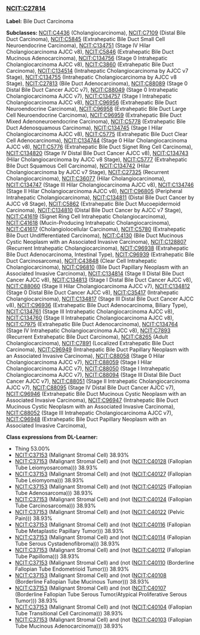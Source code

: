 
### [NCIT:C27814](http://purl.obolibrary.org/obo/NCIT_C27814)
**Label:** Bile Duct Carcinoma

**Subclasses:** [NCIT:C4436](http://purl.obolibrary.org/obo/NCIT_C4436) (Cholangiocarcinoma), [NCIT:C7109](http://purl.obolibrary.org/obo/NCIT_C7109) (Distal Bile Duct Carcinoma), [NCIT:C5845](http://purl.obolibrary.org/obo/NCIT_C5845) (Extrahepatic Bile Duct Small Cell Neuroendocrine Carcinoma), [NCIT:C134751](http://purl.obolibrary.org/obo/NCIT_C134751) (Stage IV Hilar Cholangiocarcinoma AJCC v8), [NCIT:C5846](http://purl.obolibrary.org/obo/NCIT_C5846) (Extrahepatic Bile Duct Mucinous Adenocarcinoma), [NCIT:C134756](http://purl.obolibrary.org/obo/NCIT_C134756) (Stage 0 Intrahepatic Cholangiocarcinoma AJCC v8), [NCIT:C3860](http://purl.obolibrary.org/obo/NCIT_C3860) (Extrahepatic Bile Duct Carcinoma), [NCIT:C134514](http://purl.obolibrary.org/obo/NCIT_C134514) (Intrahepatic Cholangiocarcinoma by AJCC v7 Stage), [NCIT:C134755](http://purl.obolibrary.org/obo/NCIT_C134755) (Intrahepatic Cholangiocarcinoma by AJCC v8 Stage), [NCIT:C27813](http://purl.obolibrary.org/obo/NCIT_C27813) (Bile Duct Adenocarcinoma), [NCIT:C88089](http://purl.obolibrary.org/obo/NCIT_C88089) (Stage 0 Distal Bile Duct Cancer AJCC v7), [NCIT:C88049](http://purl.obolibrary.org/obo/NCIT_C88049) (Stage 0 Intrahepatic Cholangiocarcinoma AJCC v7), [NCIT:C134757](http://purl.obolibrary.org/obo/NCIT_C134757) (Stage I Intrahepatic Cholangiocarcinoma AJCC v8), [NCIT:C96956](http://purl.obolibrary.org/obo/NCIT_C96956) (Extrahepatic Bile Duct Neuroendocrine Carcinoma), [NCIT:C96958](http://purl.obolibrary.org/obo/NCIT_C96958) (Extrahepatic Bile Duct Large Cell Neuroendocrine Carcinoma), [NCIT:C96959](http://purl.obolibrary.org/obo/NCIT_C96959) (Extrahepatic Bile Duct Mixed Adenoneuroendocrine Carcinoma), [NCIT:C5778](http://purl.obolibrary.org/obo/NCIT_C5778) (Extrahepatic Bile Duct Adenosquamous Carcinoma), [NCIT:C134745](http://purl.obolibrary.org/obo/NCIT_C134745) (Stage I Hilar Cholangiocarcinoma AJCC v8), [NCIT:C5775](http://purl.obolibrary.org/obo/NCIT_C5775) (Extrahepatic Bile Duct Clear Cell Adenocarcinoma), [NCIT:C134744](http://purl.obolibrary.org/obo/NCIT_C134744) (Stage 0 Hilar Cholangiocarcinoma AJCC v8), [NCIT:C5776](http://purl.obolibrary.org/obo/NCIT_C5776) (Extrahepatic Bile Duct Signet Ring Cell Carcinoma), [NCIT:C134820](http://purl.obolibrary.org/obo/NCIT_C134820) (Stage IV Distal Bile Duct Cancer AJCC v8), [NCIT:C134743](http://purl.obolibrary.org/obo/NCIT_C134743) (Hilar Cholangiocarcinoma by AJCC v8 Stage), [NCIT:C5777](http://purl.obolibrary.org/obo/NCIT_C5777) (Extrahepatic Bile Duct Squamous Cell Carcinoma), [NCIT:C134742](http://purl.obolibrary.org/obo/NCIT_C134742) (Hilar Cholangiocarcinoma by AJCC v7 Stage), [NCIT:C27325](http://purl.obolibrary.org/obo/NCIT_C27325) (Recurrent Cholangiocarcinoma), [NCIT:C36077](http://purl.obolibrary.org/obo/NCIT_C36077) (Hilar Cholangiocarcinoma), [NCIT:C134747](http://purl.obolibrary.org/obo/NCIT_C134747) (Stage III Hilar Cholangiocarcinoma AJCC v8), [NCIT:C134746](http://purl.obolibrary.org/obo/NCIT_C134746) (Stage II Hilar Cholangiocarcinoma AJCC v8), [NCIT:C96805](http://purl.obolibrary.org/obo/NCIT_C96805) (Peripheral Intrahepatic Cholangiocarcinoma), [NCIT:C134811](http://purl.obolibrary.org/obo/NCIT_C134811) (Distal Bile Duct Cancer by AJCC v8 Stage), [NCIT:C5862](http://purl.obolibrary.org/obo/NCIT_C5862) (Extrahepatic Bile Duct Mucoepidermoid Carcinoma), [NCIT:C134810](http://purl.obolibrary.org/obo/NCIT_C134810) (Distal Bile Duct Cancer by AJCC v7 Stage), [NCIT:C41619](http://purl.obolibrary.org/obo/NCIT_C41619) (Signet Ring Cell Intrahepatic Cholangiocarcinoma), [NCIT:C41618](http://purl.obolibrary.org/obo/NCIT_C41618) (Mucin-Producing Intrahepatic Cholangiocarcinoma), [NCIT:C41617](http://purl.obolibrary.org/obo/NCIT_C41617) (Cholangiolocellular Carcinoma), [NCIT:C5780](http://purl.obolibrary.org/obo/NCIT_C5780) (Extrahepatic Bile Duct Undifferentiated Carcinoma), [NCIT:C4130](http://purl.obolibrary.org/obo/NCIT_C4130) (Bile Duct Mucinous Cystic Neoplasm with an Associated Invasive Carcinoma), [NCIT:C128807](http://purl.obolibrary.org/obo/NCIT_C128807) (Recurrent Intrahepatic Cholangiocarcinoma), [NCIT:C96938](http://purl.obolibrary.org/obo/NCIT_C96938) (Extrahepatic Bile Duct Adenocarcinoma, Intestinal Type), [NCIT:C96939](http://purl.obolibrary.org/obo/NCIT_C96939) (Extrahepatic Bile Duct Carcinosarcoma), [NCIT:C43848](http://purl.obolibrary.org/obo/NCIT_C43848) (Clear Cell Intrahepatic Cholangiocarcinoma), [NCIT:C96810](http://purl.obolibrary.org/obo/NCIT_C96810) (Bile Duct Papillary Neoplasm with an Associated Invasive Carcinoma), [NCIT:C134814](http://purl.obolibrary.org/obo/NCIT_C134814) (Stage II Distal Bile Duct Cancer AJCC v8), [NCIT:C134813](http://purl.obolibrary.org/obo/NCIT_C134813) (Stage I Distal Bile Duct Cancer AJCC v8), [NCIT:C88060](http://purl.obolibrary.org/obo/NCIT_C88060) (Stage II Hilar Cholangiocarcinoma AJCC v7), [NCIT:C134812](http://purl.obolibrary.org/obo/NCIT_C134812) (Stage 0 Distal Bile Duct Cancer AJCC v8), [NCIT:C35417](http://purl.obolibrary.org/obo/NCIT_C35417) (Intrahepatic Cholangiocarcinoma), [NCIT:C134817](http://purl.obolibrary.org/obo/NCIT_C134817) (Stage III Distal Bile Duct Cancer AJCC v8), [NCIT:C96936](http://purl.obolibrary.org/obo/NCIT_C96936) (Extrahepatic Bile Duct Adenocarcinoma, Biliary Type), [NCIT:C134761](http://purl.obolibrary.org/obo/NCIT_C134761) (Stage III Intrahepatic Cholangiocarcinoma AJCC v8), [NCIT:C134760](http://purl.obolibrary.org/obo/NCIT_C134760) (Stage II Intrahepatic Cholangiocarcinoma AJCC v8), [NCIT:C7975](http://purl.obolibrary.org/obo/NCIT_C7975) (Extrahepatic Bile Duct Adenocarcinoma), [NCIT:C134764](http://purl.obolibrary.org/obo/NCIT_C134764) (Stage IV Intrahepatic Cholangiocarcinoma AJCC v8), [NCIT:C7893](http://purl.obolibrary.org/obo/NCIT_C7893) (Recurrent Extrahepatic Bile Duct Carcinoma), [NCIT:C8265](http://purl.obolibrary.org/obo/NCIT_C8265) (Adult Cholangiocarcinoma), [NCIT:C7891](http://purl.obolibrary.org/obo/NCIT_C7891) (Localized Extrahepatic Bile Duct Carcinoma), [NCIT:C96949](http://purl.obolibrary.org/obo/NCIT_C96949) (Intrahepatic Bile Duct Papillary Neoplasm with an Associated Invasive Carcinoma), [NCIT:C88058](http://purl.obolibrary.org/obo/NCIT_C88058) (Stage 0 Hilar Cholangiocarcinoma AJCC v7), [NCIT:C88059](http://purl.obolibrary.org/obo/NCIT_C88059) (Stage I Hilar Cholangiocarcinoma AJCC v7), [NCIT:C88050](http://purl.obolibrary.org/obo/NCIT_C88050) (Stage I Intrahepatic Cholangiocarcinoma AJCC v7), [NCIT:C88094](http://purl.obolibrary.org/obo/NCIT_C88094) (Stage III Distal Bile Duct Cancer AJCC v7), [NCIT:C88051](http://purl.obolibrary.org/obo/NCIT_C88051) (Stage II Intrahepatic Cholangiocarcinoma AJCC v7), [NCIT:C88095](http://purl.obolibrary.org/obo/NCIT_C88095) (Stage IV Distal Bile Duct Cancer AJCC v7), [NCIT:C96946](http://purl.obolibrary.org/obo/NCIT_C96946) (Extrahepatic Bile Duct Mucinous Cystic Neoplasm with an Associated Invasive Carcinoma), [NCIT:C96947](http://purl.obolibrary.org/obo/NCIT_C96947) (Intrahepatic Bile Duct Mucinous Cystic Neoplasm with an Associated Invasive Carcinoma), [NCIT:C88052](http://purl.obolibrary.org/obo/NCIT_C88052) (Stage III Intrahepatic Cholangiocarcinoma AJCC v7), [NCIT:C96948](http://purl.obolibrary.org/obo/NCIT_C96948) (Extrahepatic Bile Duct Papillary Neoplasm with an Associated Invasive Carcinoma), 

**Class expressions from DL-Learner:**

- Thing 53.00%
- [NCIT:C37153](http://purl.obolibrary.org/obo/NCIT_C37153) (Malignant Stromal Cell) 38.93%
- [NCIT:C37153](http://purl.obolibrary.org/obo/NCIT_C37153) (Malignant Stromal Cell) and (not ([NCIT:C40128](http://purl.obolibrary.org/obo/NCIT_C40128) (Fallopian Tube Leiomyosarcoma))) 38.93%
- [NCIT:C37153](http://purl.obolibrary.org/obo/NCIT_C37153) (Malignant Stromal Cell) and (not ([NCIT:C40127](http://purl.obolibrary.org/obo/NCIT_C40127) (Fallopian Tube Leiomyoma))) 38.93%
- [NCIT:C37153](http://purl.obolibrary.org/obo/NCIT_C37153) (Malignant Stromal Cell) and (not ([NCIT:C40125](http://purl.obolibrary.org/obo/NCIT_C40125) (Fallopian Tube Adenosarcoma))) 38.93%
- [NCIT:C37153](http://purl.obolibrary.org/obo/NCIT_C37153) (Malignant Stromal Cell) and (not ([NCIT:C40124](http://purl.obolibrary.org/obo/NCIT_C40124) (Fallopian Tube Carcinosarcoma))) 38.93%
- [NCIT:C37153](http://purl.obolibrary.org/obo/NCIT_C37153) (Malignant Stromal Cell) and (not ([NCIT:C40122](http://purl.obolibrary.org/obo/NCIT_C40122) (Pelvic Pain))) 38.93%
- [NCIT:C37153](http://purl.obolibrary.org/obo/NCIT_C37153) (Malignant Stromal Cell) and (not ([NCIT:C40116](http://purl.obolibrary.org/obo/NCIT_C40116) (Fallopian Tube Metaplastic Papillary Tumor))) 38.93%
- [NCIT:C37153](http://purl.obolibrary.org/obo/NCIT_C37153) (Malignant Stromal Cell) and (not ([NCIT:C40114](http://purl.obolibrary.org/obo/NCIT_C40114) (Fallopian Tube Serous Cystadenofibroma))) 38.93%
- [NCIT:C37153](http://purl.obolibrary.org/obo/NCIT_C37153) (Malignant Stromal Cell) and (not ([NCIT:C40112](http://purl.obolibrary.org/obo/NCIT_C40112) (Fallopian Tube Papilloma))) 38.93%
- [NCIT:C37153](http://purl.obolibrary.org/obo/NCIT_C37153) (Malignant Stromal Cell) and (not ([NCIT:C40110](http://purl.obolibrary.org/obo/NCIT_C40110) (Borderline Fallopian Tube Endometrioid Tumor))) 38.93%
- [NCIT:C37153](http://purl.obolibrary.org/obo/NCIT_C37153) (Malignant Stromal Cell) and (not ([NCIT:C40108](http://purl.obolibrary.org/obo/NCIT_C40108) (Borderline Fallopian Tube Mucinous Tumor))) 38.93%
- [NCIT:C37153](http://purl.obolibrary.org/obo/NCIT_C37153) (Malignant Stromal Cell) and (not ([NCIT:C40107](http://purl.obolibrary.org/obo/NCIT_C40107) (Borderline Fallopian Tube Serous Tumor/Atypical Proliferative Serous Tumor))) 38.93%
- [NCIT:C37153](http://purl.obolibrary.org/obo/NCIT_C37153) (Malignant Stromal Cell) and (not ([NCIT:C40104](http://purl.obolibrary.org/obo/NCIT_C40104) (Fallopian Tube Transitional Cell Carcinoma))) 38.93%
- [NCIT:C37153](http://purl.obolibrary.org/obo/NCIT_C37153) (Malignant Stromal Cell) and (not ([NCIT:C40103](http://purl.obolibrary.org/obo/NCIT_C40103) (Fallopian Tube Mucinous Adenocarcinoma))) 38.93%



